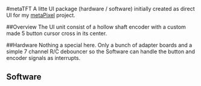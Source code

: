 #metaTFT
A litte UI package (hardware / software) initially created as direct UI for my [metaPixel](http://github.com/Spirou42/metaPixel) project.

##Overview
The UI unit consist of a hollow shaft encoder with a custom made 5 button cursor cross in its center.  

##Hardware
Nothing a special here. Only a bunch of adapter boards and a simple 7 channel R/C debouncer so the Software can handle the button and encoder signals as interrupts.

## Software

